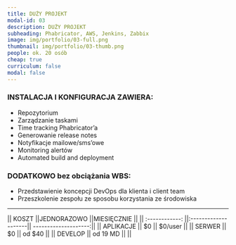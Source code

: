 ```yaml
---
title: DUŻY PROJEKT 
modal-id: 03
description: DUŻY PROJEKT 
subheading: Phabricator, AWS, Jenkins, Zabbix
image: img/portfolio/03-full.png
thumbnail: img/portfolio/03-thumb.png
people: ok. 20 osób
cheap: true
curriculum: false
modal: false
---
```

### INSTALACJA I KONFIGURACJA ZAWIERA:


* Repozytorium 
* Zarządzanie taskami
* Time tracking Phabricator’a
* Generowanie release notes
* Notyfikacje mailowe/sms’owe
* Monitoring alertów
* Automated build and deployment


### DODATKOWO bez obciążania WBS: 

- Przedstawienie koncepcji DevOps dla klienta i client team
- Przeszkolenie zespołu ze sposobu korzystania ze środowiska

-------------------------------------------------------------------

|| KOSZT         ||JEDNORAZOWO           ||MIESIĘCZNIE           ||
|| :------------: ||:--------------------|| --------------------:||
|| APLIKACJE     ||     $0               || $0/user          ||
|| SERWER        || 	  $0             || od $40               ||
|| DEVELOP       ||   od 19 MD           ||                      ||


